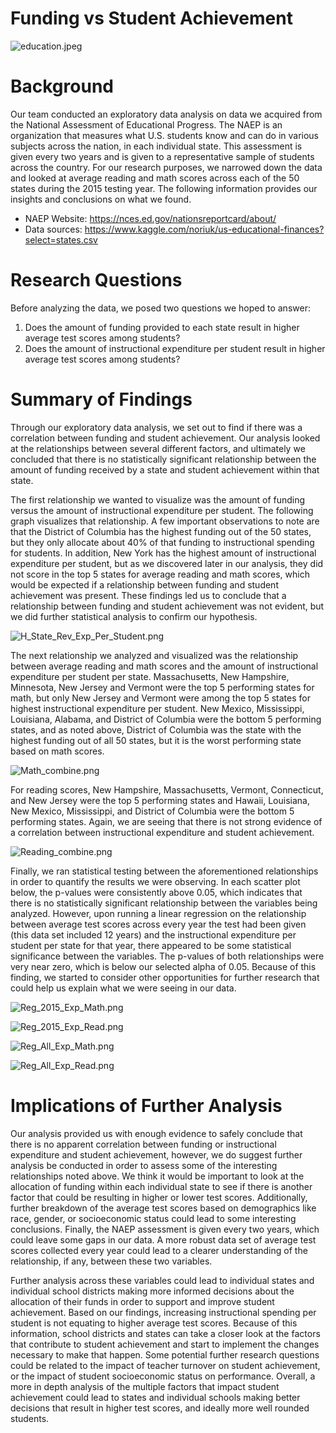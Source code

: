 # Funding vs Student Achievement

![education.jpeg](https://github.com/trangbt278/education/blob/main/readme_images/Education.jpeg)

# Background

Our team conducted an exploratory data analysis on data we acquired from the National Assessment of Educational Progress. The NAEP is an organization that measures what U.S. students know and can do in various subjects across the nation, in each individual state. This assessment is given every two years and is given to a representative sample of students across the country. For our research purposes, we narrowed down the data and looked at average reading and math scores across each of the 50 states during the 2015 testing year. The following information provides our insights and conclusions on what we found.

* NAEP Website: https://nces.ed.gov/nationsreportcard/about/
* Data sources: https://www.kaggle.com/noriuk/us-educational-finances?select=states.csv

# Research Questions

Before analyzing the data, we posed two questions we hoped to answer:
1. Does the amount of funding provided to each state result in higher average test scores among students?
2. Does the amount of instructional expenditure per student result in higher average test scores among students?

# Summary of Findings
 
Through our exploratory data analysis, we set out to find if there was a correlation between funding and student achievement. Our analysis looked at the relationships between several different factors, and ultimately we concluded that there is no statistically significant relationship between the amount of funding received by a state and student achievement within that state. 

The first relationship we wanted to visualize was the amount of funding versus the amount of instructional expenditure per student. The following graph visualizes that relationship. A few important observations to note are that the District of Columbia has the highest funding out of the 50 states, but they only allocate about 40% of that funding to instructional spending for students. In addition, New York has the highest amount of instructional expenditure per student, but as we discovered later in our analysis, they did not score in the top 5 states for average reading and math scores, which would be expected if a relationship between funding and student achievement was present. These findings led us to conclude that a relationship between funding and student achievement was not evident, but we did further statistical analysis to confirm our hypothesis.

![H_State_Rev_Exp_Per_Student.png](https://github.com/trangbt278/education/blob/main/readme_images/H_State_Rev_Exp_Per_Student.png)

The next relationship we analyzed and visualized was the relationship between average reading and math scores and the amount of instructional expenditure per student per state. Massachusetts, New Hampshire, Minnesota, New Jersey and Vermont were the top 5 performing states for math, but only New Jersey and Vermont were among the top 5 states for highest instructional expenditure per student. New Mexico, Mississippi, Louisiana, Alabama, and District of Columbia were the bottom 5 performing states, and as noted above, District of Columbia was the state with the highest funding out of all 50 states, but it is the worst performing state based on math scores.

![Math_combine.png](https://github.com/trangbt278/education/blob/main/readme_images/Math_combine.png)

For reading scores, New Hampshire, Massachusetts, Vermont, Connecticut, and New Jersey were the top 5 performing states and Hawaii, Louisiana, New Mexico, Mississippi, and District of Columbia were the bottom 5 performing states. Again, we are seeing that there is not strong evidence of a correlation between instructional expenditure and student achievement. 

![Reading_combine.png](https://github.com/trangbt278/education/blob/main/readme_images/Reading_combine.png)

Finally, we ran statistical testing between the aforementioned relationships in order to quantify the results we were observing. In each scatter plot below, the p-values were consistently above 0.05, which indicates that there is no statistically significant relationship between the variables being analyzed. However, upon running a linear regression on the relationship between average test scores across every year the test had been given (this data set included 12 years) and the instructional expenditure per student per state for that year, there appeared to be some statistical significance between the variables. The p-values of both relationships were very near zero, which is below our selected alpha of 0.05. Because of this finding, we started to consider other opportunities for further research that could help us explain what we were seeing in our data.

![Reg_2015_Exp_Math.png](https://github.com/trangbt278/education/blob/main/Output_images/Reg_2015_Exp_Math.png)

![Reg_2015_Exp_Read.png](https://github.com/trangbt278/education/blob/main/Output_images/Reg_2015_Exp_Read.png)

![Reg_All_Exp_Math.png](https://github.com/trangbt278/education/blob/main/Output_images/Reg_All_Exp_Math.png)

![Reg_All_Exp_Read.png](https://github.com/trangbt278/education/blob/main/Output_images/Reg_All_Exp_Read.png)

# Implications of Further Analysis

Our analysis provided us with enough evidence to safely conclude that there is no apparent correlation between funding or instructional expenditure and student achievement, however, we do suggest further analysis be conducted in order to assess some of the interesting relationships noted above. We think it would be important to look at the allocation of funding within each individual state to see if there is another factor that could be resulting in higher or lower test scores. Additionally, further breakdown of the average test scores based on demographics like race, gender, or socioeconomic status could lead to some interesting conclusions. Finally, the NAEP assessment is given every two years, which could leave some gaps in our data. A more robust data set of average test scores collected every year could lead to a clearer understanding of the relationship, if any, between these two variables.

Further analysis across these variables could lead to individual states and individual school districts making more informed decisions about the allocation of their funds in order to support and improve student achievement. Based on our findings, increasing instructional spending per student is not equating to higher average test scores. Because of this information, school districts and states can take a closer look at the factors that contribute to student achievement and start to implement the changes necessary to make that happen. Some potential further research questions could be related to the impact of teacher turnover on student achievement, or the impact of student socioeconomic status on performance. Overall, a more in depth analysis of the multiple factors that impact student achievement could lead to states and individual schools making better decisions that result in higher test scores, and ideally more well rounded students.



